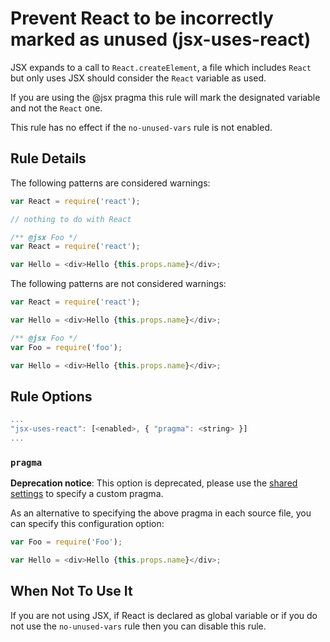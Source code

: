 # Prevent React to be incorrectly marked as unused (jsx-uses-react)

JSX expands to a call to `React.createElement`, a file which includes `React`
but only uses JSX should consider the `React` variable as used.

If you are using the @jsx pragma this rule will mark the designated variable and not the `React` one.

This rule has no effect if the `no-unused-vars` rule is not enabled.


## Rule Details

The following patterns are considered warnings:

```js
var React = require('react');

// nothing to do with React
```

```js
/** @jsx Foo */
var React = require('react');

var Hello = <div>Hello {this.props.name}</div>;
```

The following patterns are not considered warnings:

```js
var React = require('react');

var Hello = <div>Hello {this.props.name}</div>;
```

```js
/** @jsx Foo */
var Foo = require('foo');

var Hello = <div>Hello {this.props.name}</div>;
```

## Rule Options

```js
...
"jsx-uses-react": [<enabled>, { "pragma": <string> }]
...
```

### `pragma`

**Deprecation notice**: This option is deprecated, please use the [shared settings](README.md#configuration) to specify a custom pragma.

As an alternative to specifying the above pragma in each source file, you can specify
this configuration option:

```js
var Foo = require('Foo');

var Hello = <div>Hello {this.props.name}</div>;
```


## When Not To Use It

If you are not using JSX, if React is declared as global variable or if you do not use the `no-unused-vars` rule then you can disable this rule.
